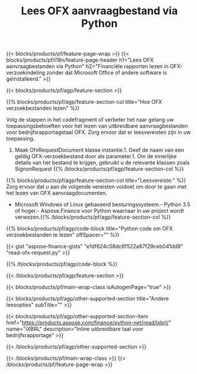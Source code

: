 ﻿---
title: Lees OFX aanvraagbestand via Python
description: Voorbeeldcode voor OFX verzoek om het lezen van bestanden. Gebruik API voorbeeldcode om batch-OFX aanvraagbestanden te lezen in op Python gebaseerde applicaties. 
url: /nl/python-net/read/ofx-request/
family: finance
platformtag: python
feature: read
informat: OFX request
outformat: 
otherformats: 
---
{{< blocks/products/pf/feature-page-wrap >}}
{{< blocks/products/pf/i18n/feature-page-header h1="Lees OFX aanvraagbestanden via Python" h2="Financiële rapporten lezen in OFX-verzoekindeling zonder dat Microsoft Office of andere software is geïnstalleerd." >}}

{{< blocks/products/pf/agp/feature-section >}}

{{% blocks/products/pf/agp/feature-section-col title="Hoe OFX verzoekbestanden lezen" %}}

Volg de stappen in het codefragment of verbeter het naar gelang uw toepassingsbehoeften voor het lezen van uitbreidbare aanvraagbestanden voor bedrijfsrapportagetaal OFX. Zorg ervoor dat er leesvereisten zijn in uw toepassing.

1. Maak OfxRequestDocument klasse instantie.1. Geef de naam van een geldig OFX-verzoekbestand door als parameter.1. Om de innerlijke details van het bestand te krijgen, gebruikt u de relevante klassen zoals SignonRequest
{{% /blocks/products/pf/agp/feature-section-col %}}

{{% blocks/products/pf/agp/feature-section-col title="Leesvereiste:" %}}
Zorg ervoor dat u aan de volgende vereisten voldoet om door te gaan met het lezen van OFX aanvraagdocumenten. 
- Microsoft Windows of Linux gebaseerd besturingssysteem.- Python 3.5 of hoger.- Aspose.Finance voor Python waarnaar in uw project wordt verwezen.{{% /blocks/products/pf/agp/feature-section-col %}}

{{% blocks/products/pf/agp/code-block title="Python code om OFX verzoekbestanden te lezen" offSpacer="" %}}

{{< gist "aspose-finance-gists" "e1df624c58dc6f522a87f29ceb041dd9" "read-ofx-request.py" >}}

{{% /blocks/products/pf/agp/code-block %}}

{{< /blocks/products/pf/agp/feature-section >}}

{{< blocks/products/pf/main-wrap-class isAutogenPage="true" >}}

{{< blocks/products/pf/agp/other-supported-section title="Andere leesopties" subTitle="" >}}

{{< blocks/products/pf/agp/other-supported-section-item href="https://products.aspose.com/finance/python-net/read/ixbrl/" name="iXBRL" description="Inline uitbreidbare taal voor bedrijfsrapportage" >}}

{{< /blocks/products/pf/agp/other-supported-section >}}

{{< /blocks/products/pf/main-wrap-class >}}
{{< /blocks/products/pf/feature-page-wrap >}}